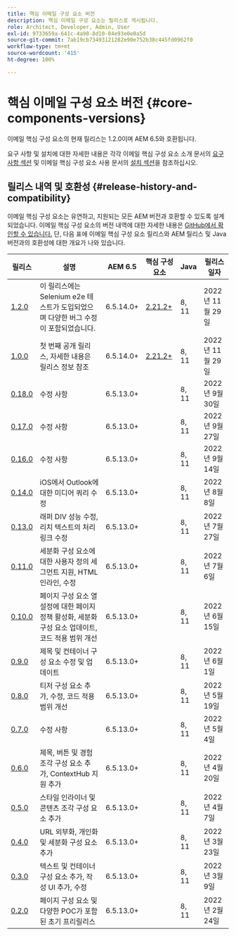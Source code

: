 ```yaml
---
title: 핵심 이메일 구성 요소 버전
description: 핵심 이메일 구성 요소는 릴리스로 게시됩니다.
role: Architect, Developer, Admin, User
exl-id: 9733659a-641c-4a98-8d10-84e93e0e0a5d
source-git-commit: 7ab19cb73493121282e90e752b38c445fd0962f0
workflow-type: tm+mt
source-wordcount: '415'
ht-degree: 100%

---
```



# 핵심 이메일 구성 요소 버전 {#core-components-versions}

이메일 핵심 구성 요소의 현재 릴리스는 1.2.0이며 AEM 6.5와 호환됩니다.

요구 사항 및 설치에 대한 자세한 내용은 각각 이메일 핵심 구성 요소 소개 문서의 [요구 사항 섹션](/help/email/introduction.md#requirements) 및 이메일 핵심 구성 요소 사용 문서의 [설치 섹션](/help/email/using.md#installing-the-email-core-components)을 참조하십시오.

## 릴리스 내역 및 호환성 {#release-history-and-compatibility}

이메일 핵심 구성 요소는 유연하고, 지원되는 모든 AEM 버전과 호환할 수 있도록 설계되었습니다. 이메일 핵심 구성 요소의 버전 내역에 대한 자세한 내용은 [GitHub에서 확인할 수 있습니다.](https://github.com/adobe/aem-core-email-components/releases) 단, 다음 표에 이메일 핵심 구성 요소 릴리스와 AEM 릴리스 및 Java 버전과의 호환성에 대한 개요가 나와 있습니다.

| 릴리스 | 설명 | AEM 6.5 | 핵심 구성 요소 | Java | 릴리스 일자 |
|---|---|---|---|---|---|
| [1.2.0](https://github.com/adobe/aem-core-email-components/releases/tag/core.email.components.reactor-1.2.0) | 이 릴리스에는 Selenium e2e 테스트가 도입되었으며 다양한 버그 수정이 포함되었습니다. | 6.5.14.0+ | [2.21.2+](/help/versions.md) | 8, 11 | 2022년 11월 29일 |
| [1.0.0](https://github.com/adobe/aem-core-email-components/releases/tag/core.email.components.reactor-1.0.0) | 첫 번째 공개 릴리스, 자세한 내용은 릴리스 정보 참조 | 6.5.14.0+ | [2.21.2+](/help/versions.md) | 8, 11 | 2022년 11월 29일 |
| [0.18.0](https://github.com/adobe/aem-core-email-components/releases/tag/v0.18.0) | 수정 사항 | 6.5.13.0+ |  | 8, 11 | 2022년 9월 30일 |
| [0.17.0](https://github.com/adobe/aem-core-email-components/releases/tag/v0.17.0) | 수정 사항 | 6.5.13.0+ |  | 8, 11 | 2022년 9월 27일 |
| [0.16.0](https://github.com/adobe/aem-core-email-components/releases/tag/v0.16.0) | 수정 사항 | 6.5.13.0+ |  | 8, 11 | 2022년 9월 14일 |
| [0.14.0](https://github.com/adobe/aem-core-email-components/releases/tag/v0.14.0) | iOS에서 Outlook에 대한 미디어 쿼리 수정 | 6.5.13.0+ |  | 8, 11 | 2022년 8월 8일 |
| [0.13.0](https://github.com/adobe/aem-core-email-components/releases/tag/v0.13.0) | 래퍼 DIV 성능 수정, 리치 텍스트의 처리 링크 수정 | 6.5.13.0+ |  | 8, 11 | 2022년 7월 27일 |
| [0.11.0](https://github.com/adobe/aem-core-email-components/releases/tag/v0.11.0) | 세분화 구성 요소에 대한 사용자 정의 세그먼트 지원, HTML 인라인, 수정 | 6.5.13.0+ |  | 8, 11 | 2022년 7월 6일 |
| [0.10.0](https://github.com/adobe/aem-core-email-components/releases/tag/v0.10.0) | 페이지 구성 요소 열 설정에 대한 페이지 정책 활성화, 세분화 구성 요소 업데이트, 코드 적용 범위 개선 | 6.5.13.0+ |  | 8, 11 | 2022년 6월 15일 |
| [0.9.0](https://github.com/adobe/aem-core-email-components/releases/tag/v0.9.0) | 제목 및 컨테이너 구성 요소 수정 및 업데이트 | 6.5.13.0+ |  | 8, 11 | 2022년 6월 1일 |
| [0.8.0](https://github.com/adobe/aem-core-email-components/releases/tag/v0.8.0) | 티저 구성 요소 추가, 수정, 코드 적용 범위 개선 | 6.5.13.0+ |  | 8, 11 | 2022년 5월 19일 |
| [0.7.0](https://github.com/adobe/aem-core-email-components/releases/tag/v0.7.0) | 수정 사항 | 6.5.13.0+ |  | 8, 11 | 2022년 5월 4일 |
| [0.6.0](https://github.com/adobe/aem-core-email-components/releases/tag/v0.6.0) | 제목, 버튼 및 경험 조각 구성 요소 추가, ContextHub 지원 추가 | 6.5.13.0+ |  | 8, 11 | 2022년 4월 20일 |
| [0.5.0](https://github.com/adobe/aem-core-email-components/releases/tag/v0.5.0) | 스타일 인라이너 및 콘텐츠 조각 구성 요소 추가 | 6.5.13.0+ |  | 8, 11 | 2022년 4월 7일 |
| [0.4.0](https://github.com/adobe/aem-core-email-components/releases/tag/v0.4.0) | URL 외부화, 개인화 및 세분화 구성 요소 추가 | 6.5.13.0+ |  | 8, 11 | 2022년 3월 23일 |
| [0.3.0](https://github.com/adobe/aem-core-email-components/releases/tag/v0.3.0) | 텍스트 및 컨테이너 구성 요소 추가, 작성 UI 추가, 수정 | 6.5.13.0+ |  | 8, 11 | 2022년 3월 9일 |
| [0.2.0](https://github.com/adobe/aem-core-email-components/releases/tag/v0.2.0) | 페이지 구성 요소 및 다양한 POC가 포함된 초기 프리릴리스 | 6.5.13.0+ |  | 8, 11 | 2022년 2월 24일 |
